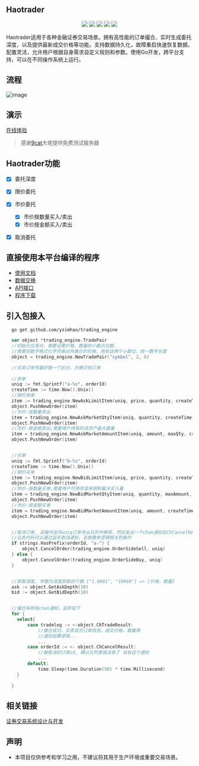 ## Haotrader
  
<p align="center">
    <img src="https://img.shields.io/github/stars/yzimhao/trading_engine?style=social">
    <img src="https://img.shields.io/github/forks/yzimhao/trading_engine?style=social">
	<img src="https://img.shields.io/github/issues/yzimhao/trading_engine">
	<img src="https://img.shields.io/github/repo-size/yzimhao/trading_engine">
	<img src="https://img.shields.io/github/license/yzimhao/trading_engine">
</p>

  Haotrader适用于各种金融证券交易场景。拥有高性能的订单撮合、实时生成委托深度，以及提供最新成交价格等功能。支持数据持久化，故障重启快速恢复数据。配置灵活，允许用户根据自身需求自定义规则和参数。使用Go开发，跨平台支持，可以在不同操作系统上运行。

## 流程
  ![image](https://github.com/yzimhao/trading_engine/blob/master/docs/images/haotrader.png?raw=true)

## 演示
  <a href="http://144.91.108.90:20001/" target="_blank">在线体验</a> 
  > 感谢[9cat](https://github.com/9cat)大佬提供免费测试服务器 



## Haotrader功能
  - [x] 委托深度
  - [x] 限价委托  
  - [x] 市价委托
    - [x] 市价按数量买入/卖出
    - [x] 市价按金额买入/卖出
  - [x] 取消委托
  

## 直接使用本平台编译的程序
  - [使用文档](https://github.com/yzimhao/trading_engine/blob/master/docs/haotrader.md)
  - [数据交换](https://github.com/yzimhao/trading_engine/blob/master/docs/haotrader.md#%E6%95%B0%E6%8D%AE%E7%BB%93%E6%9E%84)
  - [API接口](https://github.com/yzimhao/trading_engine/blob/master/docs/haotrader.md#http%E6%9C%8D%E5%8A%A1%E6%8E%A5%E5%8F%A3)
  - [程序下载](https://github.com/yzimhao/trading_engine/releases/latest)



## 引入包接入
```
  go get github.com/yzimhao/trading_engine
```
```go
  var object *trading_engine.TradePair
  //初始化交易对，需要设置价格、数量的小数点位数，
  //需要将数字格式化字符串对外展示的时候，用到这两个小数位，统一数字长度
  object = trading_engine.NewTradePair("symbol", 2, 6)

  //买卖订单号最好做一个区分，方便识别订单
  
  //卖单
  uniq := fmt.Sprintf("a-%s", orderId)
  createTime := time.Now().Unix()
  //限价卖单
  item := trading_engine.NewAskLimitItem(uniq, price, quantity, createTime)
  object.PushNewOrder(item)
  //市价-按数量卖出
  item = trading_engine.NewAskMarketQtyItem(uniq, quantity, createTime)
  object.PushNewOrder(item)
  //市价-按金额卖出,需要用户持有的该资产最大数量
  item = trading_engine.NewAskMarketAmountItem(uniq, amount, maxQty, createTime)
  object.PushNewOrder(item)


  //买单
  uniq := fmt.Sprintf("b-%s", orderId)
  createTime := time.Now().Unix()
  //限价买单
  item := trading_engine.NewBidLimitItem(uniq, price, quantity, createTime)
  object.PushNewOrder(item)
  //市价-按数量买单,需要用户可用资金来限制最大买入量
  item = trading_engine.NewBidMarketQtyItem(uniq, quantity, maxAmount, createTime)
  object.PushNewOrder(item)
  //市价-按金额买单
  item = trading_engine.NewBidMarketAmountItem(uniq, amount, createTime)
  object.PushNewOrder(item)


  //取消订单, 该操作会将uniq订单号从队列中移除，然后发出一个chan通知在ChCancelResult
  //业务代码可以通过监听取消通知，去做撤单逻辑相关的操作
  if strings.HasPrefix(orderId, "a-") {
      object.CancelOrder(trading_engine.OrderSideSell, uniq)
  } else {
      object.CancelOrder(trading_engine.OrderSideBuy, uniq)
  }


  //获取深度, 参数为深度获取的个数 ["1.0001", "19960"] => [价格，数量]
  ask := object.GetAskDepth(10)
  bid := object.GetBidDepth(10)


  //撮合系统有chan通知，监听如下
  for {
    select{
        case tradelog := <-object.ChTradeResult:
            //撮合成功，买卖双方订单信息，成交价格、数量等
            //通知结算逻辑...
            ...
        case orderId := <- object.ChCancelResult:
            //被取消的订单id, 确认队列里面没有了 会有这个通知
            ...
        default:
            time.Sleep(time.Duration(50) * time.Millisecond)
    }
    
  }

```  



## 相关链接
  <a href="https://www.liaoxuefeng.com/article/1185272483766752" target="_blank">证券交易系统设计与开发</a>

## 声明
  - 本项目仅供参考和学习之用，不建议将其用于生产环境或重要交易场景。

